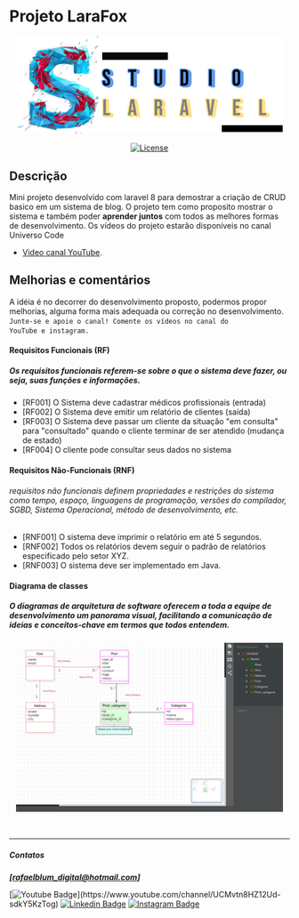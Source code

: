 # Projeto LaraFox

<p align="center">
<a href="#" target="_blank">
    <img src="images/studio2.png" width="480">
</a></p>

<p align="center">
<a href="https://packagist.org/packages/laravel/framework"><img src="https://img.shields.io/packagist/l/laravel/framework" alt="License"></a>
</p>

## Descrição

Mini projeto desenvolvido com laravel 8 para demostrar a criação de CRUD basico em um sistema de blog. O projeto tem 
como proposito mostrar o sistema e também poder **aprender juntos** com todos as melhores formas de desenvolvimento. 
Os vídeos do projeto estarão disponíveis no canal Universo Code
- [Video canal YouTube](https://www.youtube.com/channel/UCMvtn8HZ12Ud-sdkY5KzTog).

## Melhorias e comentários
A idéia é no decorrer do desenvolvimento proposto, podermos propor melhorias, alguma forma mais adequada ou correção no desenvolvimento. 
<br><code>Junte-se e apoie o canal! Comente os vídeos no canal do YouTube e instagram.</code>

 #### **Requisitos Funcionais (RF)**
 ##### Os requisitos funcionais referem-se sobre o que o sistema deve fazer, ou seja, suas funções e informações.
- [RF001] O Sistema deve cadastrar médicos profissionais (entrada)
- [RF002] O Sistema deve emitir um relatório de clientes (saída)
- [RF003] O Sistema deve passar um cliente da situação "em consulta" para "consultado" quando o cliente terminar de ser atendido (mudança de estado)
- [RF004] O cliente pode consultar seus dados no sistema

 #### **Requisitos Não-Funcionais (RNF)**
###### requisitos não funcionais definem propriedades e restrições do sistema como tempo, espaço, linguagens de programação, versões do compilador, SGBD, Sistema Operacional, método de desenvolvimento, etc.
- [RNF001] O sistema deve imprimir o relatório em até 5 segundos.
- [RNF002] Todos os relatórios devem seguir o padrão de relatórios especificado pelo setor XYZ.
- [RNF003] O sistema deve ser implementado em Java.


 #### **Diagrama de classes**
##### O diagramas de arquitetura de software oferecem a toda a equipe de desenvolvimento um panorama visual, facilitando a comunicação de ideias e conceitos-chave em termos que todos entendem.
<p align="center">
<a href="#" target="_blank">
    <img src="diagram-v1.jpg" width="480">
</a></p>

<br>
<hr>

<h5>Contatos </h5>

***[rafaelblum_digital@hotmail.com]***

[![Youtube Badge](https://img.shields.io/badge/-Youtube-FF0000?style=flat-square&labelColor=FF0000&logo=youtube&logoColor=white&link=[https://www.youtube.com/channel/UCMvtn8HZ12Ud-sdkY5KzTog](https://www.youtube.com/channel/UCMvtn8HZ12Ud-sdkY5KzTog))](https://www.youtube.com/channel/UCMvtn8HZ12Ud-sdkY5KzTog)
[![Linkedin Badge](https://img.shields.io/badge/-LinkedIn-blue?style=flat-square&logo=Linkedin&logoColor=white&link=https://www.linkedin.com/in/rafael-blum-237133114s/)](https://www.linkedin.com/in/rafael-blum-237133114s/)
[![Instagram Badge](https://img.shields.io/badge/-Instagram-violet?style=flat-square&logo=Instagram&logoColor=white&link=https://www.instagram.com/rafablum_/)](https://www.instagram.com/rafablum_/)

